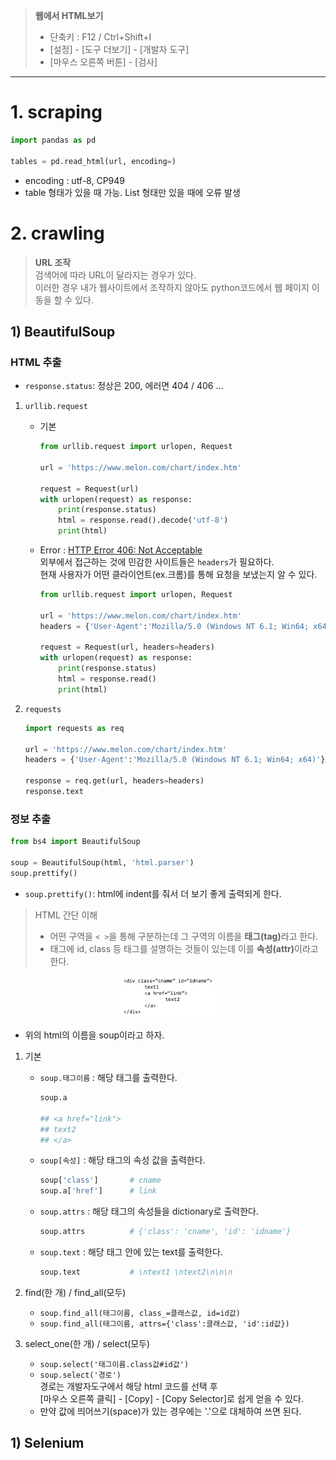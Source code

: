 > **웹에서 HTML보기**
> - 단축키 : F12 / Ctrl+Shift+I
> - [설정] - [도구 더보기] - [개발자 도구]
> - [마우스 오른쪽 버튼] - [검사]
---

# **1. scraping**

```python
import pandas as pd

tables = pd.read_html(url, encoding=)
```
* encoding : utf-8, CP949
* table 형태가 있을 때 가능. List 형태만 있을 때에 오류 발생

# **2. crawling**

> <b>URL 조작</b><br>
> 검색어에 따라 URL이 달라지는 경우가 있다. <br>
이러한 경우 내가 웹사이트에서 조작하지 않아도 python코드에서 웹 페이지 이동을 할 수 있다.

## **1) BeautifulSoup**

### **HTML 추출**
* `response.status`: 정상은 200, 에러면 404 / 406 ...
1. `urllib.request`
    * 기본

        ```python
        from urllib.request import urlopen, Request

        url = 'https://www.melon.com/chart/index.htm'

        request = Request(url)
        with urlopen(request) as response:
            print(response.status)
            html = response.read().decode('utf-8')
            print(html)
        ```
    * Error : <u>HTTP Error 406: Not Acceptable</u><br>
    외부에서 접근하는 것에 민감한 사이트들은 `headers`가 필요하다.<br>
    현재 사용자가 어떤 클라이언트(ex.크롬)를 통해 요청을 보냈는지 알 수 있다. 

        ```python
        from urllib.request import urlopen, Request

        url = 'https://www.melon.com/chart/index.htm'
        headers = {'User-Agent':'Mozilla/5.0 (Windows NT 6.1; Win64; x64)'}

        request = Request(url, headers=headers)
        with urlopen(request) as response:
            print(response.status)
            html = response.read()
            print(html)
        ```
2. `requests`

    ```python
    import requests as req

    url = 'https://www.melon.com/chart/index.htm'
    headers = {'User-Agent':'Mozilla/5.0 (Windows NT 6.1; Win64; x64)'}

    response = req.get(url, headers=headers)
    response.text
    ```

### **정보 추출**

```python
from bs4 import BeautifulSoup

soup = BeautifulSoup(html, 'html.parser')  
soup.prettify()
```
* `soup.prettify()`: html에 indent를 줘서 더 보기 좋게 출력되게 한다.


> HTML 간단 이해
> * 어떤 구역을 `< >`을 통해 구분하는데 그 구역의 이름을 <b>태그(tag)</b>라고 한다.
> * 태그에 id, class 등 태그를 설명하는 것들이 있는데 이를 <b>속성(attr)</b>이라고 한다.

<div markdown="1" style="text-align:center">
<img src="./images/beautifulsoup03.png" width="30%">
</div>  

* 위의 html의 이름을 soup이라고 하자.
1. 기본
    * `soup.태그이름` : 해당 태그를 출력한다.<br>     
        ```python
        soup.a

        ## <a href="link">
        ## text2
        ## </a>
        ```
    * `soup[속성]` : 해당 태그의 속성 값을 출력한다.<br> 
        ```python
        soup['class']       # cname
        soup.a['href']      # link
        ```
    * `soup.attrs` : 해당 태그의 속성들을 dictionary로 출력한다.<br>
        ```python
        soup.attrs          # {'class': 'cname', 'id': 'idname'}
        ```
    * `soup.text` : 해당 태그 안에 있는 text를 출력한다.<br>
        ```python
        soup.text           # \ntext1 \ntext2\n\n\n
        ```
2. find(한 개) / find_all(모두)
    * `soup.find_all(태그이름, class_=클래스값, id=id값)`
    * `soup.find_all(태그이름, attrs={'class':클래스값, 'id':id값})`

3. select_one(한 개) / select(모두)
    * `soup.select('태그이름.class값#id값')`
    * `soup.select('경로')`<br>
    경로는 개발자도구에서 해당 html 코드를 선택 후<br>
    [마우스 오른쪽 클릭] - [Copy] - [Copy Selector]로 쉽게 얻을 수 있다.
    * 만약 값에 띄어쓰기(space)가 있는 경우에는 '.'으로 대체하여 쓰면 된다.

## **1) Selenium**